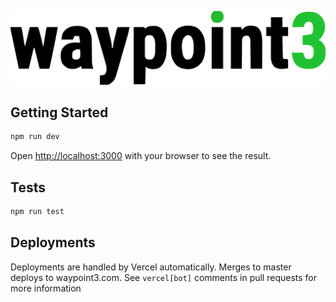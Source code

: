 [![Waypoint3 logo](/public/img/waypoint3-black.svg)](https://waypoint3.com)

## Getting Started

```bash
npm run dev
```

Open [http://localhost:3000](http://localhost:3000) with your browser to see the result.

## Tests

```bash
npm run test
```

## Deployments

Deployments are handled by Vercel automatically. Merges to master deploys to waypoint3.com. See
`vercel[bot]` comments in pull requests for more information

